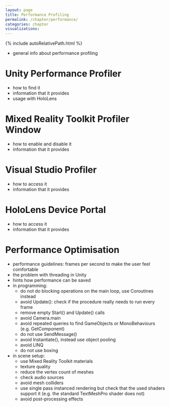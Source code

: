 ```yaml
---
layout: page
title: Performance Profiling
permalink: /chapter/performance/
categories: chapter
visualizations:
---
```


{% include autoRelativePath.html %}

- general info about performance profiling

# Unity Performance Profiler

- how to find it
- information that it provides
- usage with HoloLens

# Mixed Reality Toolkit Profiler Window

- how to enable and disable it
- information that it provides

# Visual Studio Profiler

- how to access it
- information that it provides

# HoloLens Device Portal

- how to access it
- information that it provides

# Performance Optimisation

- performance guidelines: frames per second to make the user feel comfortable
- the problem with threading in Unity
- hints how performance can be saved
- in programming:
   - do not do blocking operations on the main loop, use Coroutines instead
   - avoid Update(): check if the procedure really needs to run every frame
   - remove empty Start() and Update() calls
   - avoid Camera.main
   - avoid repeated queries to find GameObjects or MonoBehaviours (e.g. GetComponent)
   - do not use SendMessage()
   - avoid Instantiate(), instead use object pooling
   - avoid LINQ
   - do not use boxing
- in scene setup:
   - use Mixed Reality Toolkit materials
   - texture quality
   - reduce the vertex count of meshes
   - check audio sources
   - avoid mesh colliders
   - use single pass instanced rendering but check that the used shaders support it (e.g. the standard TextMeshPro shader does not)
   - avoid post-processing effects
